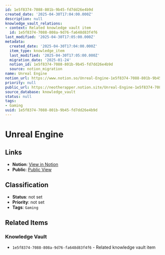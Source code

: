 ```yaml
---
id: 1e5f8374-7088-801b-9b45-fd7dd26e4b9d
created_date: '2025-04-30T17:04:00.000Z'
description: null
knowledge_vault_relations:
- context: Related knowledge vault item
  id: 1e5f8374-7088-808a-9d76-fa648d83f4f6
last_modified: '2025-04-30T17:05:00.000Z'
metadata:
  created_date: '2025-04-30T17:04:00.000Z'
  item_type: knowledge_item
  last_modified: '2025-04-30T17:05:00.000Z'
  migration_date: '2025-01-24'
  notion_id: 1e5f8374-7088-801b-9b45-fd7dd26e4b9d
  source: notion_migration
name: Unreal Engine
notion_url: https://www.notion.so/Unreal-Engine-1e5f8374-7088-801b-9b45-fd7dd26e4b9d
priority: null
public_url: https://neotherapper.notion.site/Unreal-Engine-1e5f8374-7088-801b-9b45-fd7dd26e4b9d
source_database: knowledge_vault
status: null
tags:
- Gaming
uuid: 1e5f8374-7088-801b-9b45-fd7dd26e4b9d
---
```


# Unreal Engine

## Links

- **Notion**: [View in Notion](https://www.notion.so/Unreal-Engine-1e5f8374-7088-801b-9b45-fd7dd26e4b9d)
- **Public**: [Public View](https://neotherapper.notion.site/Unreal-Engine-1e5f8374-7088-801b-9b45-fd7dd26e4b9d)

## Classification

- **Status**: not set
- **Priority**: not set
- **Tags**: `Gaming`

## Related Items

### Knowledge Vault
- `1e5f8374-7088-808a-9d76-fa648d83f4f6` - Related knowledge vault item